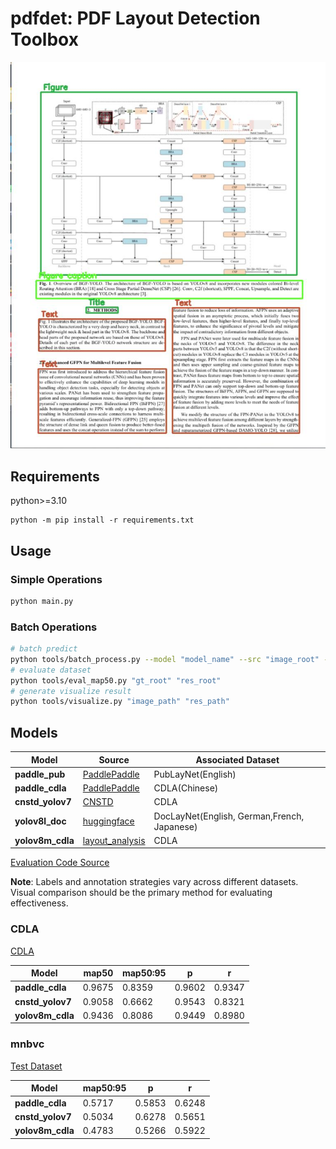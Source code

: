 # pdfdet: PDF Layout Detection Toolbox

![效果1](./source/1.jpg)

## Requirements

python>=3.10

```shell
python -m pip install -r requirements.txt
```

## Usage

### Simple Operations

```bash
python main.py
```

### Batch Operations

```bash
# batch predict
python tools/batch_process.py --model "model_name" --src "image_root" --save "res_root"
# evaluate dataset
python tools/eval_map50.py "gt_root" "res_root"
# generate visualize result
python tools/visualize.py "image_path" "res_path"
```

## Models

| **Model**        | **Source**                                                                                                 | **Associated Dataset**                      |
| ---------------- | ---------------------------------------------------------------------------------------------------------- | ------------------------------------------- |
| **paddle_pub**   | [PaddlePaddle](https://github.com/PaddlePaddle/PaddleOCR/blob/release/2.6/ppstructure/layout/README_ch.md) | PubLayNet(English)                          |
| **paddle_cdla**  | [PaddlePaddle](https://github.com/PaddlePaddle/PaddleOCR/blob/release/2.6/ppstructure/layout/README_ch.md) | CDLA(Chinese)                               |
| **cnstd_yolov7** | [CNSTD](https://github.com/breezedeus/cnstd)                                                               | CDLA                                        |
| **yolov8l_doc**  | [huggingface](https://huggingface.co/egis-group/LayoutDetection)                                           | DocLayNet(English, German,French, Japanese) |
| **yolov8m_cdla** | [layout_analysis](https://github.com/jiangnanboy/layout_analysis)                                          | CDLA                                        |

[Evaluation Code Source](https://github.com/ultralytics/ultralytics/blob/2d513a9e4bf51e961a4199067383d2052f483874/ultralytics/utils/metrics.py#L620)

**Note**: Labels and annotation strategies vary across different datasets. Visual comparison should be the primary method for evaluating effectiveness.

### CDLA

[CDLA](https://github.com/buptlihang/CDLA)

| **Model**        | **map50** | **map50:95** | **p**  | **r**  |
| ---------------- | --------- | ------------ | ------ | ------ |
| **paddle_cdla**  | 0.9675    | 0.8359       | 0.9602 | 0.9347 |
| **cnstd_yolov7** | 0.9058    | 0.6662       | 0.9543 | 0.8321 |
| **yolov8m_cdla** | 0.9436    | 0.8086       | 0.9449 | 0.8980 |

### mnbvc

[Test Dataset](https://github.com/Ontheroad123/Layout-Analysis/tree/main/layout_modify)

| **Model**        | **map50:95** | **p**  | **r**  |
| ---------------- | ------------ | ------ | ------ |
| **paddle_cdla**  | 0.5717       | 0.5853 | 0.6248 |
| **cnstd_yolov7** | 0.5034       | 0.6278 | 0.5651 |
| **yolov8m_cdla** | 0.4783       | 0.5266 | 0.5922 |
